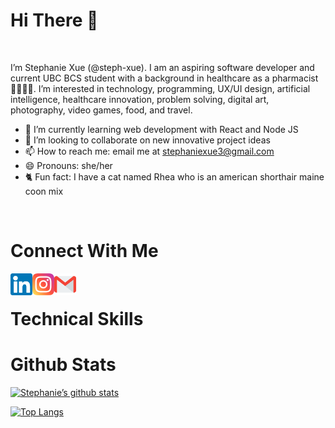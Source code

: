 # Hi There 👋

<br>

I’m Stephanie Xue (@steph-xue). I am an aspiring software developer and current UBC BCS student with a background in healthcare as a pharmacist 👩‍💻👩‍⚕️. I’m interested in technology, programming, UX/UI design, artificial intelligence, healthcare innovation, problem solving, digital art, photography, video games, food, and travel.
- 🌱 I’m currently learning web development with React and Node JS
- 💞️ I’m looking to collaborate on new innovative project ideas
- 📫 How to reach me: email me at stephaniexue3@gmail.com
- 😄 Pronouns: she/her
- 🐈 Fun fact: I have a cat named Rhea who is an american shorthair maine coon mix 

<br>

# Connect With Me
<a href="icons/linkedin.png"><img align="left" src="icons/linkedin.png" alt="linkedin" width="35px"/></a>
<a href="icons/instagram.png"><img align="left" src="icons/instagram.png" alt="instagram" width="35px"/></a>
<a href="icons/mail.png"><img align="left" src="icons/mail.png" alt="mail" width="35px"/></a>

<br>

# Technical Skills

# Github Stats

[![Stephanie’s github stats](https://github-readme-stats.vercel.app/api?username=steph-xue)](https://github.com/steph-xue)

[![Top Langs](https://github-readme-stats.vercel.app/api/top-langs/?username=steph-xue&layout=compact)](https://github.com/steph-xue)
